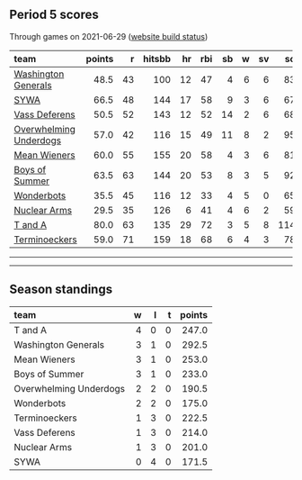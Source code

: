

## Period 5 scores

Through games on 2021-06-29 ([website build status](https://github.com/brian-bot/pl-site/actions))


|team                                              | points|  r| hitsbb| hr| rbi| sb|  w| sv|  so|   era|  whip|
|:-------------------------------------------------|------:|--:|------:|--:|---:|--:|--:|--:|---:|-----:|-----:|
|[Washington Generals](./washingtongenerals)       |   48.5| 43|    100| 12|  47|  4|  6|  6|  83| 3.346| 1.103|
|[SYWA](./sywa)                                    |   66.5| 48|    144| 17|  58|  9|  3|  6|  67| 2.301| 1.023|
|[Vass Deferens](./vassdeferens)                   |   50.5| 52|    143| 12|  52| 14|  2|  6|  68| 3.205| 1.356|
|[Overwhelming Underdogs](./overwhelmingunderdogs) |   57.0| 42|    116| 15|  49| 11|  8|  2|  95| 2.951| 1.154|
|[Mean Wieners](./meanwieners)                     |   60.0| 55|    155| 20|  58|  4|  3|  6|  81| 3.818| 1.197|
|[Boys of Summer](./boysofsummer)                  |   63.5| 63|    144| 20|  53|  8|  3|  5|  92| 3.887| 1.097|
|[Wonderbots](./wonderbots)                        |   35.5| 45|    116| 12|  33|  4|  5|  0|  65| 3.240| 1.149|
|[Nuclear Arms](./nucleararms)                     |   29.5| 35|    126|  6|  41|  4|  6|  2|  59| 3.857| 1.286|
|[T and A](./tanda)                                |   80.0| 63|    135| 29|  72|  3|  5|  8| 114| 2.406| 0.941|
|[Terminoeckers](./terminoeckers)                  |   59.0| 71|    159| 18|  68|  6|  4|  3|  78| 4.977| 1.355|

* * *
* * *

## Season standings


|team                   |  w|  l|  t| points|
|:----------------------|--:|--:|--:|------:|
|T and A                |  4|  0|  0|  247.0|
|Washington Generals    |  3|  1|  0|  292.5|
|Mean Wieners           |  3|  1|  0|  253.0|
|Boys of Summer         |  3|  1|  0|  233.0|
|Overwhelming Underdogs |  2|  2|  0|  190.5|
|Wonderbots             |  2|  2|  0|  175.0|
|Terminoeckers          |  1|  3|  0|  222.5|
|Vass Deferens          |  1|  3|  0|  214.0|
|Nuclear Arms           |  1|  3|  0|  201.0|
|SYWA                   |  0|  4|  0|  171.5|


